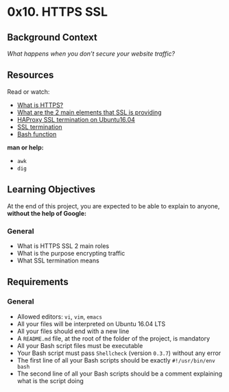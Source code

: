 # 0x10. HTTPS SSL

## Background Context
*What happens when you don’t secure your website traffic?*

## Resources
Read or watch:

* [What is HTTPS?](https://intranet.alxswe.com/rltoken/XT1BAiBL3Jpq1bn1q6IYXQ)
* [What are the 2 main elements that SSL is providing](https://intranet.alxswe.com/rltoken/STj5WkAPACBxOvwB77Ycrw)
* [HAProxy SSL termination on Ubuntu16.04](https://intranet.alxswe.com/rltoken/XD_RckEgjds0UkoMsfxp2A)
* [SSL termination](https://intranet.alxswe.com/rltoken/CKUICfppIWI6UC0coEMB8g)
* [Bash function](https://intranet.alxswe.com/rltoken/zPjZ7-eSSQsLFsGA16C1HQ)

__man or help:__

* ```awk```
* ```dig```
## Learning Objectives
At the end of this project, you are expected to be able to explain to anyone, __without the help of Google:__

### General
* What is HTTPS SSL 2 main roles
* What is the purpose encrypting traffic
* What SSL termination means
## Requirements
### General
* Allowed editors: ```vi```, ```vim```, ```emacs```
* All your files will be interpreted on Ubuntu 16.04 LTS
* All your files should end with a new line
* A ```README.md``` file, at the root of the folder of the project, is mandatory
* All your Bash script files must be executable
* Your Bash script must pass ```Shellcheck``` (version ```0.3.7```) without any error
* The first line of all your Bash scripts should be exactly ```#!/usr/bin/env bash```
* The second line of all your Bash scripts should be a comment explaining what is the script doing
